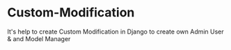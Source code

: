 # Custom-Modification
It's help to create Custom Modification in Django to create own Admin User &amp; and Model Manager
